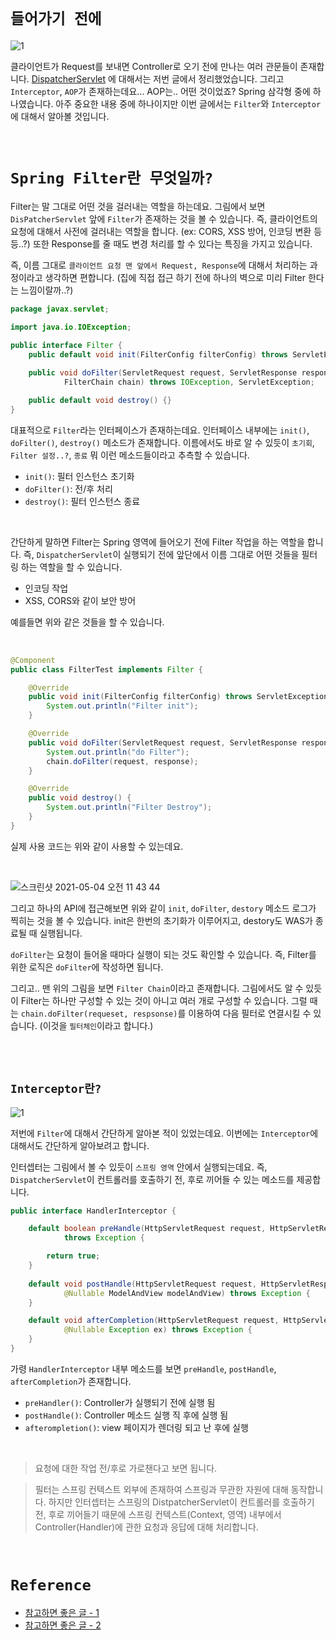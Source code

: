 # `들어가기 전에`

![1](https://user-images.githubusercontent.com/45676906/116671110-86d57480-a9db-11eb-98e8-00e944812410.png)

클라이언트가 Request를 보내면 Controller로 오기 전에 만나는 여러 관문들이 존재합니다. [DispatcherServlet](https://github.com/wjdrbs96/Gyunny_Spring_Study/blob/master/spring/3%EC%A3%BC%EC%B0%A8/DispatcherServlet%20%EC%9D%B4%EB%9E%80%3F.md) 에 대해서는 저번 글에서 정리했었습니다.
그리고 `Interceptor`, `AOP`가 존재하는데요... AOP는.. 어떤 것이었죠? Spring 삼각형 중에 하나였습니다. 아주 중요한 내용 중에 하나이지만 이번 글에서는 `Filter`와 `Interceptor`에 대해서 알아볼 것입니다.

<br>

# `Spring Filter란 무엇일까?`

Filter는 말 그대로 어떤 것을 걸러내는 역할을 하는데요. 그림에서 보면 `DisPatcherServlet` 앞에 `Filter`가 존재하는 것을 볼 수 있습니다.
즉, 클라이언트의 요청에 대해서 사전에 걸러내는 역할을 합니다. (ex: CORS, XSS 방어, 인코딩 변환 등등..?) 또한 Response를 줄 때도 변경 처리를 할 수 있다는 특징을 가지고 있습니다.

즉, 이름 그대로 `클라이언트 요청 맨 앞에서 Request, Response`에 대해서 처리하는 과정이라고 생각하면 편합니다. (집에 직접 접근 하기 전에 하나의 벽으로 미리 Filter 한다는 느낌이랄까..?)


```java
package javax.servlet;

import java.io.IOException;

public interface Filter {
    public default void init(FilterConfig filterConfig) throws ServletException {}
    
    public void doFilter(ServletRequest request, ServletResponse response,
            FilterChain chain) throws IOException, ServletException;

    public default void destroy() {}
}
```

대표적으로 `Filter`라는 인터페이스가 존재하는데요. 인터페이스 내부에는 `init()`, `doFilter()`, `destroy()` 메소드가 존재합니다. 이름에서도 바로 알 수 있듯이 `초기회`, `Filter 설정..?`, `종료` 뭐 이런 메소드들이라고 추측할 수 있습니다.

- `init()`: 필터 인스턴스 초기화
- `doFilter()`: 전/후 처리
- `destroy()`: 필터 인스턴스 종료

<br>

간단하게 말하면 Filter는 Spring 영역에 들어오기 전에 Filter 작업을 하는 역할을 합니다. 즉, `DispatcherServlet`이 실행되기 전에 앞단에서 이름 그대로 어떤 것들을 필터링 하는 역할을 할 수 있습니다.

- 인코딩 작업
- XSS, CORS와 같이 보안 방어

예를들면 위와 같은 것들을 할 수 있습니다.

<br>

```java
@Component
public class FilterTest implements Filter {

    @Override
    public void init(FilterConfig filterConfig) throws ServletException {
        System.out.println("Filter init");
    }

    @Override
    public void doFilter(ServletRequest request, ServletResponse response, FilterChain chain) throws IOException, ServletException {
        System.out.println("do Filter");
        chain.doFilter(request, response);
    }

    @Override
    public void destroy() {
        System.out.println("Filter Destroy");
    }
}
```

실제 사용 코드는 위와 같이 사용할 수 있는데요.

<br>

![스크린샷 2021-05-04 오전 11 43 44](https://user-images.githubusercontent.com/45676906/116955652-1b86ed80-acce-11eb-8b65-84ff0997fa5b.png)

그리고 하나의 API에 접근해보면 위와 같이 `init`, `doFilter`, `destory` 메소드 로그가 찍히는 것을 볼 수 있습니다. init은 한번의 초기화가 이루어지고, destory도 WAS가 종료될 때 실행됩니다.

`doFilter`는 요청이 들어올 때마다 실행이 되는 것도 확인할 수 있습니다. 즉, Filter를 위한 로직은 `doFilter`에 작성하면 됩니다.

그리고.. 맨 위의 그림을 보면 `Filter Chain`이라고 존재합니다. 그림에서도 알 수 있듯이 Filter는 하나만 구성할 수 있는 것이 아니고 여러 개로 구성할 수 있습니다.
그럴 때는 `chain.doFilter(requeset, respsonse)`를 이용하여 다음 필터로 연결시킬 수 있습니다. (이것을 `필터체인`이라고 합니다.)

<br> <br>

## `Interceptor란?`

![1](https://img1.daumcdn.net/thumb/R1280x0/?scode=mtistory2&fname=http%3A%2F%2Fcfile22.uf.tistory.com%2Fimage%2F9983FB455BB4E5D30C7E10)

저번에 `Filter`에 대해서 간단하게 알아본 적이 있었는데요. 이번에는 `Interceptor`에 대해서도 간단하게 알아보려고 합니다.

인터셉터는 그림에서 볼 수 있듯이 `스프링 영역` 안에서 실행되는데요. 즉, `DispatcherServlet`이 컨트롤러를 호출하기 전, 후로 끼어들 수 있는 메소드를 제공합니다.

```java
public interface HandlerInterceptor {

	default boolean preHandle(HttpServletRequest request, HttpServletResponse response, Object handler)
			throws Exception {

		return true;
	}
	
	default void postHandle(HttpServletRequest request, HttpServletResponse response, Object handler,
			@Nullable ModelAndView modelAndView) throws Exception {
	}

	default void afterCompletion(HttpServletRequest request, HttpServletResponse response, Object handler,
			@Nullable Exception ex) throws Exception {
	}
}
```

가령 `HandlerInterceptor` 내부 메소드를 보면 `preHandle`, `postHandle`, `afterCompletion`가 존재합니다.

- `preHandler()`: Controller가 실행되기 전에 실행 됨
- `postHandle()`: Controller 메소드 실행 직 후에 실행 됨
- `afterompletion()`: view 페이지가 렌더링 되고 난 후에 실행

<br>

> 요청에 대한 작업 전/후로 가로챈다고 보면 됩니다.

> 필터는 스프링 컨텍스트 외부에 존재하여 스프링과 무관한 자원에 대해 동작합니다.
> 하지만 인터셉터는 스프링의 DistpatcherServlet이 컨트롤러를 호출하기 전, 후로 끼어들기 때문에 스프링 컨텍스트(Context, 영역) 내부에서 Controller(Handler)에 관한 요청과 응답에 대해 처리합니다.

<br>

# `Reference`

- [참고하면 좋은 글 - 1](https://goddaehee.tistory.com/154)
- [참고하면 좋은 글 - 2](https://supawer0728.github.io/2018/04/04/spring-filter-interceptor/)


